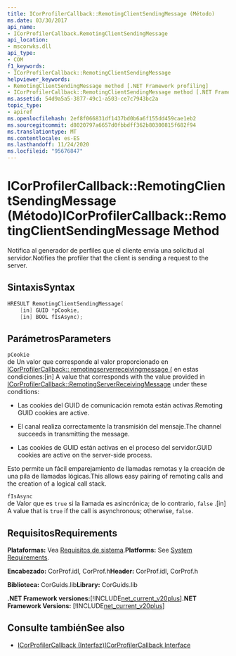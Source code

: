 ```yaml
---
title: ICorProfilerCallback::RemotingClientSendingMessage (Método)
ms.date: 03/30/2017
api_name:
- ICorProfilerCallback.RemotingClientSendingMessage
api_location:
- mscorwks.dll
api_type:
- COM
f1_keywords:
- ICorProfilerCallback::RemotingClientSendingMessage
helpviewer_keywords:
- RemotingClientSendingMessage method [.NET Framework profiling]
- ICorProfilerCallback::RemotingClientSendingMessage method [.NET Framework profiling]
ms.assetid: 54d9a5a5-3877-49c1-a503-ce7c7943bc2a
topic_type:
- apiref
ms.openlocfilehash: 2ef8f066831df1437bd0b6a6f155dd459cae1eb2
ms.sourcegitcommit: d8020797a6657d0fbbdff362b80300815f682f94
ms.translationtype: MT
ms.contentlocale: es-ES
ms.lasthandoff: 11/24/2020
ms.locfileid: "95676847"
---
```

# <a name="icorprofilercallbackremotingclientsendingmessage-method"></a><span data-ttu-id="ec4e2-102">ICorProfilerCallback::RemotingClientSendingMessage (Método)</span><span class="sxs-lookup"><span data-stu-id="ec4e2-102">ICorProfilerCallback::RemotingClientSendingMessage Method</span></span>

<span data-ttu-id="ec4e2-103">Notifica al generador de perfiles que el cliente envía una solicitud al servidor.</span><span class="sxs-lookup"><span data-stu-id="ec4e2-103">Notifies the profiler that the client is sending a request to the server.</span></span>  
  
## <a name="syntax"></a><span data-ttu-id="ec4e2-104">Sintaxis</span><span class="sxs-lookup"><span data-stu-id="ec4e2-104">Syntax</span></span>  
  
```cpp  
HRESULT RemotingClientSendingMessage(  
    [in] GUID *pCookie,  
    [in] BOOL fIsAsync);  
```  
  
## <a name="parameters"></a><span data-ttu-id="ec4e2-105">Parámetros</span><span class="sxs-lookup"><span data-stu-id="ec4e2-105">Parameters</span></span>  

 `pCookie`  
 <span data-ttu-id="ec4e2-106">de Un valor que corresponde al valor proporcionado en [ICorProfilerCallback:: remotingserverreceivingmessage (](icorprofilercallback-remotingserverreceivingmessage-method.md) en estas condiciones:</span><span class="sxs-lookup"><span data-stu-id="ec4e2-106">[in] A value that corresponds with the value provided in [ICorProfilerCallback::RemotingServerReceivingMessage](icorprofilercallback-remotingserverreceivingmessage-method.md) under these conditions:</span></span>  
  
- <span data-ttu-id="ec4e2-107">Las cookies del GUID de comunicación remota están activas.</span><span class="sxs-lookup"><span data-stu-id="ec4e2-107">Remoting GUID cookies are active.</span></span>  
  
- <span data-ttu-id="ec4e2-108">El canal realiza correctamente la transmisión del mensaje.</span><span class="sxs-lookup"><span data-stu-id="ec4e2-108">The channel succeeds in transmitting the message.</span></span>  
  
- <span data-ttu-id="ec4e2-109">Las cookies de GUID están activas en el proceso del servidor.</span><span class="sxs-lookup"><span data-stu-id="ec4e2-109">GUID cookies are active on the server-side process.</span></span>  
  
 <span data-ttu-id="ec4e2-110">Esto permite un fácil emparejamiento de llamadas remotas y la creación de una pila de llamadas lógicas.</span><span class="sxs-lookup"><span data-stu-id="ec4e2-110">This allows easy pairing of remoting calls and the creation of a logical call stack.</span></span>  
  
 `fIsAsync`  
 <span data-ttu-id="ec4e2-111">de Valor que es `true` si la llamada es asincrónica; de lo contrario, `false` .</span><span class="sxs-lookup"><span data-stu-id="ec4e2-111">[in] A value that is `true` if the call is asynchronous; otherwise, `false`.</span></span>  
  
## <a name="requirements"></a><span data-ttu-id="ec4e2-112">Requisitos</span><span class="sxs-lookup"><span data-stu-id="ec4e2-112">Requirements</span></span>  

 <span data-ttu-id="ec4e2-113">**Plataformas:** Vea [Requisitos de sistema](../../get-started/system-requirements.md).</span><span class="sxs-lookup"><span data-stu-id="ec4e2-113">**Platforms:** See [System Requirements](../../get-started/system-requirements.md).</span></span>  
  
 <span data-ttu-id="ec4e2-114">**Encabezado:** CorProf.idl, CorProf.h</span><span class="sxs-lookup"><span data-stu-id="ec4e2-114">**Header:** CorProf.idl, CorProf.h</span></span>  
  
 <span data-ttu-id="ec4e2-115">**Biblioteca:** CorGuids.lib</span><span class="sxs-lookup"><span data-stu-id="ec4e2-115">**Library:** CorGuids.lib</span></span>  
  
 <span data-ttu-id="ec4e2-116">**.NET Framework versiones:**[!INCLUDE[net_current_v20plus](../../../../includes/net-current-v20plus-md.md)]</span><span class="sxs-lookup"><span data-stu-id="ec4e2-116">**.NET Framework Versions:** [!INCLUDE[net_current_v20plus](../../../../includes/net-current-v20plus-md.md)]</span></span>  
  
## <a name="see-also"></a><span data-ttu-id="ec4e2-117">Consulte también</span><span class="sxs-lookup"><span data-stu-id="ec4e2-117">See also</span></span>

- [<span data-ttu-id="ec4e2-118">ICorProfilerCallback (Interfaz)</span><span class="sxs-lookup"><span data-stu-id="ec4e2-118">ICorProfilerCallback Interface</span></span>](icorprofilercallback-interface.md)
